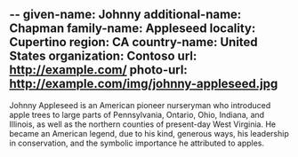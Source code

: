 --
given-name: Johnny
additional-name: Chapman
family-name: Appleseed
locality: Cupertino
region: CA
country-name: United States
organization: Contoso
url: http://example.com/
photo-url: http://example.com/img/johnny-appleseed.jpg
--
Johnny Appleseed is an American pioneer nurseryman who introduced apple trees to large parts of Pennsylvania, Ontario, Ohio, Indiana, and Illinois, as well as the northern counties of present-day West Virginia. He became an American legend, due to his kind, generous ways, his leadership in conservation, and the symbolic importance he attributed to apples.